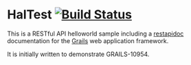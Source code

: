 HalTest [![Build Status](https://travis-ci.org/muenchhausen/HalTest.svg?branch=master)](https://travis-ci.org/muenchhausen/HalTest)
==========

This is a RESTful API helloworld sample including a [restapidoc][restapidoc] documentation
for the [Grails][Grails] web application framework.

It is initially written to demonstrate GRAILS-10954.

[Grails]: http://grails.org/
[restapidoc]: http://github.com/siemens/restapidoc/

